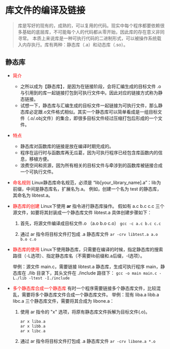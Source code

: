 # 库文件的编译及链接

> 库是写好的现有的，成熟的，可以复用的代码。现实中每个程序都要依赖很多基础的底层库，不可能每个人的代码都从零开始，因此库的存在意义非同寻常。
> 本质上来说库是一种可执行代码的二进制形式，可以被操作系统载入内存执行。库有两种：静态库（.a）和动态库（.so）。

## 静态库

* <font color=red>简介</font>
    * 之所以成为【静态库】，是因为在链接阶段，会将汇编生成的目标文件 .o 与引用到的库一起链接打包到可执行文件中。因此对应的链接方式称为静态链接。
    * 试想一下，静态库与汇编生成的目标文件一起链接为可执行文件，那么静态库必定跟.o文件格式相似。其实一个静态库可以简单看成是一组目标文件（.o/.obj文件）的集合，即很多目标文件经过压缩打包后形成的一个文件。

* <font color=red>特点</font>
    * 静态库对函数库的链接是放在编译时期完成的。
    * 程序在运行时与函数库再无瓜葛，因为可执行程序已经包含库函数内的信息，移植方便。
    * 浪费空间和资源，因为所有相关的目标文件与牵涉到的函数库被链接合成一个可执行文件。

* <font color=red>命名规则</font>
Linux静态库命名规范，必须是 “lib[your_library_name].a”：lib为前缀，中间是静态库名，扩展名为.a。
例如，创建一个名为 test 的静态库，其命名为 libtest.a。

* <font color=red>静态库的创建</font>
    Linux下使用 **ar** 指令进行静态库操作。
    假如有 a.c b.c c.c 三个源文件，如要将其封装成一个静态库文件 libtest.a 具体创建步骤如下：
    1. 首先，将源文件编译成目标文件.o （a.o b.o c.o）
    `gcc -c a.c b.c c.c`

    2. 通过 ar 指令将目标文件打包成 .a 静态库文件
    `ar -crv libtest.a a.o b.o c.o`

* <font color=red>静态库的使用</font>
    Linux下使用静态库，只需要在编译的时候，指定静态库的搜索路径（-L选项）、指定静态库名（不需要lib前缀和.a后缀，-l选项）。

    举例：源文件 main.c，需要链接 libtest.a 静态库，生成可执行程序 main，静态库在 ./lib 目录下，其头文件在 ./include 路径下：
    `gcc -o main main.c -L./lib -ltest -I./include`

* <font color=red>多个静态库合成一个静态库</font>
    有时一个程序需要链接多个静态库文件，比较混乱，需要将多个静态库文件合成一个静态库文件。
    举例：现有 liba.a libb.a libc.a 三个静态库文件，需要将其合成为 libone.a：
    1. 使用 ar 指令的 "x" 选项，将原有静态库文件拆解为目标文件(.o)。
        ```c
        ar x liba.a
        ar x libb.a
        ar x libc.a
        ```
    2. 通过 ar 指令将目标文件打包成 .a 静态库文件
    `ar -crv libone.a *.o`